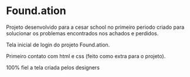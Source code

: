 # Found.ation
Projeto desenvolvido para a cesar school no primeiro periodo criado para solucionar os problemas encontrados nos achados e perdidos.

Tela inicial de login do projeto Found.ation.

Primeiro contato com html e css (feito como extra para o projeto).

100% fiel a tela criada pelos designers
